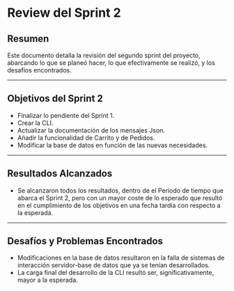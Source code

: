 # Review del Sprint 2

## Resumen

Este documento detalla la revisión del segundo sprint del proyecto, abarcando lo que se planeó hacer, lo que efectivamente se realizó, y los desafíos encontrados.

---

## Objetivos del Sprint 2

- Finalizar lo pendiente del Sprint 1.
- Crear la CLI.
- Actualizar la documentación de los mensajes Json.
- Añadir la funcionalidad de Carrito y de Pedidos.
- Modificar la base de datos en función de las nuevas necesidades.

---

## Resultados Alcanzados

- Se alcanzaron todos los resultados, dentro de el Periodo de tiempo que abarca el Sprint 2, pero con un mayor coste de lo esperado que resultó en el cumplimiento de los objetivos en una fecha tardía con respecto a la esperada.

---

## Desafíos y Problemas Encontrados

- Modificaciones en la base de datos resultaron en la falla de sistemas de interacción servidor-base de datos que ya se tenían desarrollados.
- La carga final del desarrollo de la CLI resultó ser, significativamente, mayor a la esperada.
